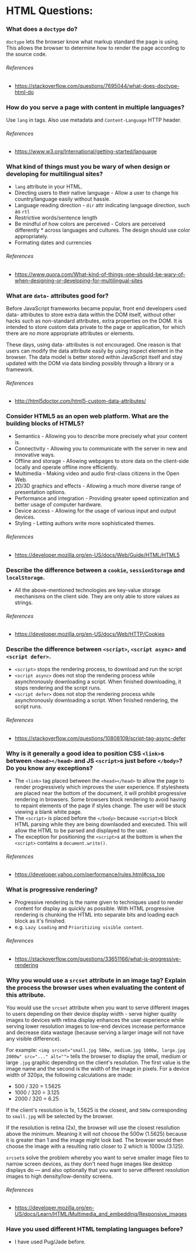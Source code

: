 # HTML Questions:

### What does a `doctype` do?
`doctype` lets the browser know what markup standard the page is using.  This allows the browser to determine how to render the page according to the source code.

###### References
* https://stackoverflow.com/questions/7695044/what-does-doctype-html-do

### How do you serve a page with content in multiple languages?
Use `lang` in tags. Also use metadata and `Content-Language` HTTP header.  

###### References
* https://www.w3.org/International/getting-started/language

	
### What kind of things must you be wary of when design or developing for multilingual sites?
* `lang` attribute in your HTML.
* Directing users to their native language - Allow a user to change his country/language easily without hassle.
* Language reading direction - `dir` attr indicating language direction, such as `rtl`
* Restrictive words/sentence length
* Be mindful of how colors are perceived - Colors are perceived differently * across languages and cultures. The design should use color appropriately.
* Formating dates and currencies

###### References
* https://www.quora.com/What-kind-of-things-one-should-be-wary-of-when-designing-or-developing-for-multilingual-sites

### What are `data-` attributes good for?
Before JavaScript frameworks became popular, front end developers used data- attributes to store extra data within the DOM itself, without other hacks such as non-standard attributes, extra properties on the DOM. It is intended to store custom data private to the page or application, for which there are no more appropriate attributes or elements.

These days, using data- attributes is not encouraged. One reason is that users can modify the data attribute easily by using inspect element in the browser. The data model is better stored within JavaScript itself and stay updated with the DOM via data binding possibly through a library or a framework.

###### References
* http://html5doctor.com/html5-custom-data-attributes/


### Consider HTML5 as an open web platform. What are the building blocks of HTML5?
* Semantics - Allowing you to describe more precisely what your content is.
* Connectivity - Allowing you to communicate with the server in new and innovative ways.
* Offline and storage - Allowing webpages to store data on the client-side locally and operate offline more efficiently.
* Multimedia - Making video and audio first-class citizens in the Open Web.
* 2D/3D graphics and effects - Allowing a much more diverse range of presentation options.
* Performance and integration - Providing greater speed optimization and better usage of computer hardware.
* Device access - Allowing for the usage of various input and output devices.
* Styling - Letting authors write more sophisticated themes.

###### References

* https://developer.mozilla.org/en-US/docs/Web/Guide/HTML/HTML5
	
### Describe the difference between a `cookie`, `sessionStorage` and `localStorage`.
* All the above-mentioned technologies are key-value storage mechanisms on the client side. They are only able to store values as strings.

###### References

* https://developer.mozilla.org/en-US/docs/Web/HTTP/Cookies
 
 
### Describe the difference between `<script>`, `<script async>` and `<script defer>`.
 * `<script>` stops the rendering process, to download and run the script
 * `<script async>` does not stop the rendering process while asynchronously downloading a script. When finished downloading, it stops rendering and the script runs.
 * `<script defer>` does not stop the rendering process while asynchronously downloading a script. When finished rendering, the script runs.

###### References
* https://stackoverflow.com/questions/10808109/script-tag-async-defer

### Why is it generally a good idea to position CSS `<link>`s between `<head></head>` and JS `<script>`s just before `</body>`? Do you know any exceptions?
 *  The `<link>` tag placed between the `<head></head>` to allow the page to render progressively which improves the user experience. If stylesheets are placed near the bottom of the document, it will prohibit progressive rendering in browsers. Some browsers block rendering to avoid having to repaint elements of the page if styles change. The user will be stuck viewing a blank white page.
 *  The `<script>` is placed before the `</body>` because `<script>`s block HTML parsing while they are being downlaoded and executed.  This will allow the HTML to be parsed and displayed to the user.
 *  The exception for positioning the `<script>`s at the bottom is when the `<script>` contains a `document.write()`.

###### References
* https://developer.yahoo.com/performance/rules.html#css_top

  
### What is progressive rendering?
 * Progressive rendering is the name given to techniques used to render content for display as quickly as possible. With HTML progressive rendering is chunking the HTML into separate bits and loading each block as it's finished. 
 * e.g. `Lazy Loading` and `Prioritizing visible content`. 

###### References

* https://stackoverflow.com/questions/33651166/what-is-progressive-rendering

### Why you would use a `srcset` attribute in an image tag? Explain the process the browser uses when evaluating the content of this attribute.
You would use the `srcset` attribute when you want to serve different images to users depending on their device display width - serve higher quality images to devices with retina display enhances the user experience while serving lower resolution images to low-end devices increase performance and decrease data wastage (because serving a larger image will not have any visible difference). 

For example: `<img srcset="small.jpg 500w, medium.jpg 1000w, large.jpg 2000w" src="..." alt="">` tells the browser to display the small, medium or large `.jpg` graphic depending on the client's resolution. The first value is the image name and the second is the width of the image in pixels. For a device width of 320px, the following calculations are made:

* 500 / 320 = 1.5625
* 1000 / 320 = 3.125
* 2000 / 320 = 6.25

If the client's resolution is 1x, 1.5625 is the closest, and `500w` corresponding to `small.jpg` will be selected by the browser.

If the resolution is retina (2x), the browser will use the closest resolution above the minimum. Meaning it will not choose the 500w (1.5625) because it is greater than 1 and the image might look bad. The browser would then choose the image with a resulting ratio closer to 2 which is 1000w (3.125).

`srcset`s solve the problem whereby you want to serve smaller image files to narrow screen devices, as they don't need huge images like desktop displays do — and also optionally that you want to serve different resolution images to high density/low-density screens.


###### References
*  https://developer.mozilla.org/en-US/docs/Learn/HTML/Multimedia_and_embedding/Responsive_images

### Have you used different HTML templating languages before?
* I have used Pug/Jade before. 
